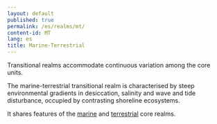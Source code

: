 ```yaml
---
layout: default
published: true
permalink: /es/realms/mt/
content-id: MT
lang: es
title: Marine-Terrestrial
---
```


Transitional realms accommodate continuous variation among the core units.

The marine-terrestrial transitional realm is characterised by steep environmental gradients in desiccation, salinity and wave and tide disturbance, occupied by contrasting shoreline ecosystems.

It shares features of the [marine](/explore/realms/M) and [terrestrial](/explore/realms/T) core realms.
